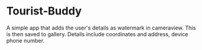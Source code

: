 # Tourist-Buddy
A simple app that adds the user's details as watermark in cameraview. This is then saved to gallery. Details include coordinates and address, device phone number.
